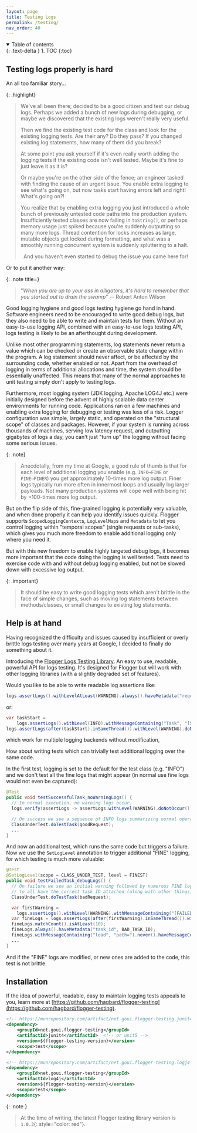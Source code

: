 ```yaml
---
layout: page
title: Testing Logs
permalink: /testing/
nav_order: 40
---
```


<details open markdown="block">
  <summary>
    Table of contents
  </summary>
  {: .text-delta }
1. TOC
{:toc}
</details>

## Testing logs properly is hard

An all too familiar story...

{: .highlight}
> We've all been there; decided to be a good citizen and test our debug logs. Perhaps we added a
> bunch of new logs during debugging, or maybe we discovered that the existing logs weren't really
> very useful.
>
> Then we find the existing test code for the class and look for the existing logging tests. Are
> their any? Do they pass? If you changed existing log statements, how many of them did you break?
>
> At some point you ask yourself if it's even really worth adding the logging tests if the existing
> code isn't well tested. Maybe it's fine to just leave it as it is?
>
> Or maybe you're on the other side of the fence; an engineer tasked with finding the cause of an
> urgent issue. You enable extra logging to see what's going on, but now tasks start having errors
> left and right! What's going on?!
>
> You realize that by enabling extra logging you just introduced a whole bunch of previously
> untested code paths into the production system. Insufficiently tested classes are now failing in
> `toString()`, or perhaps memory usage just spiked because you're suddenly outputting so many more
> logs. Thread contention for locks increases as large, mutable objects get locked during 
> formatting, and what was a smoothly running concurrent system is suddenly spluttering to a halt.
>
> <center>And you haven't even started to debug the issue you came here for!</center>

Or to put it another way:

{: .note title=}
> "*When you are up to your ass in alligators, it's hard to remember that you started
> out to drain the swamp*" -- Robert Anton Wilson

Good logging hygiene and good logs testing hygiene go hand in hand. Software engineers need to
be encouraged to write good debug logs, but they also need to be able to write and maintain tests 
for them. Without an easy-to-use logging API, combined with an easy-to-use logs testing API, 
logs testing is likely to be an afterthought during development.

Unlike most other programming statements, log statements never return a value which can be 
checked or create an observable state change within the program. A log statement should never 
affect, or be affected by the surrounding code, whether enabled or not. Apart from the overhead 
of logging in terms of additional allocations and time, the system should be essentially unaffected.
This means that many of the normal approaches to unit testing simply don't apply to testing logs.

Furthermore, most logging system (JDK logging, Apache LOG4J etc.) were initially designed before 
the advent of highly scalable data center environments for running code. Applications ran on a 
few machines and enabling extra logging for debugging or testing was less of a risk. Logger
configuration was simple, largely static, and operated on the "structural scope" of classes and
packages. However, if your system is running across thousands of machines, serving low latency 
request, and outputting gigabytes of logs a day, you can't just "turn up" the logging without 
facing some serious issues.

{: .note}
> Anecdotally, from my time at Google, a good rule of thumb is that for each level of additional
> logging you enable (e.g. `INFO⟶FINE` or `FINE⟶FINER`) you get approximately 10-times
> more log output. Finer logs typically run more often in innermost loops and usually log
> larger payloads. Not many production systems will cope well with being hit by >100-times more log
> output.

But on the flip side of this, fine-grained logging is potentially very valuable, and when done
properly it can help you identify issues quickly. Flogger supports `ScopedLoggingContext`s,
`LogLevelMap`s and `Metadata` to let you control logging within "temporal scopes" (single
requests or sub-tasks), which gives you much more freedom to enable additional logging only
where you need it.

But with this new freedom to enable highly targeted debug logs, it becomes more important that
the code doing the logging is well tested. Tests need to exercise code with and without debug
logging enabled, but not be slowed down with excessive log output.

{: .important}
> It should be easy to write good logging tests which aren't brittle in the face of simple changes,
> such as moving log statements between methods/classes, or small changes to existing log
> statements.

## Help is at hand

Having recognized the difficulty and issues caused by insufficient or overly brittle logs
testing over many years at Google, I decided to finally do something about it.

Introducing the [Flogger Logs Testing Library](https://github.com/hagbard/flogger-testing). An
easy to use, readable, powerful API for logs testing. It's designed for Flogger but will work
with other logging libraries (with a slightly degraded set of features).

Would you like to be able to write readable log assertions like:

<!-- @formatter:off -->
```java
logs.assertLogs().withLevelAtLeast(WARNING).always().haveMetadata("request_id", REQUEST_ID);
```
<!-- @formatter:on -->

or:

<!-- @formatter:off -->
```java
var taskStart =
    logs.assertLogs().withLevel(INFO).withMessageContaining("Task", "[START]").getOnlyMatch(); 
logs.assertLogs(after(taskStart).inSameThread()).withLevel(WARNING).doNotOccur();
```
<!-- @formatter:on -->

which work for multiple logging backends without modification,

How about writing tests which can trivially test additional logging over the same code.

In the first test, logging is set to the default for the test class (e.g. "INFO") and we don't test
all the fine logs that might appear (in normal use fine logs would not even be captured):

<!-- @formatter:off -->
```java
@Test
public void testSuccessfulTask_noWarningLogs() {
  // In normal execution, no warning logs occur.
  logs.verify(assertLogs -> assertLogs.withLevel(WARNING).doNotOccur());

  // On success we see a sequence of INFO logs summarizing normal operation.
  ClassUnderTest.doTestTask(goodRequest);
  ...
}
```

And now an additional test, which runs the same code but triggers a failure. Now we use the
`SetLogLevel` annotation to trigger additional "FINE" logging, for which testing is much more 
valuable:

<!-- @formatter:off -->
```java
@Test
@SetLogLevel(scope = CLASS_UNDER_TEST, level = FINEST)
public void testFailedTask_debugLogs() {
  // On failure we see an initial warning followed by numerous FINE log statements, which we expect
  // to all have the correct task ID attached (along with other things).
  ClassUnderTest.doTestTask(badRequest);

  var firstWarning =
    logs.assertLogs().withLevel(WARNING).withMessageContaining("[FAILED]", BAD_VALUE).getMatch(0);
  var fineLogs = logs.assertLogs(after(firstWarning).inSameThread()).withLevelAtMost(FINE);
  fineLogs.matchCount().isAtLeast(10);
  fineLogs.always().haveMetadata("task_id", BAD_TASK_ID);
  fineLogs.withMessageContaining("load", "path=").never().haveMessageContaining("Access Denied");
  ...
}
```
<!-- @formatter:on -->

And if the "FINE" logs are modified, or new ones are added to the code, this test is not brittle.

## Installation

If the idea of powerful, readable, easy to maintain logging tests appeals to you, learn more at
[https://github.com/hagbard/flogger-testing](https://github.com/hagbard/flogger-testing).

<!-- @formatter:off -->
```xml
<!-- https://mvnrepository.com/artifact/net.goui.flogger-testing.junit4 -->
<dependency>
    <groupId>net.goui.flogger-testing</groupId>
    <artifactId>junit4</artifactId>  <!-- or unit5 -->
    <version>${flogger-testing-version}</version>
    <scope>test</scope>
</dependency>
```
<!-- @formatter:on -->

<!-- @formatter:off -->
```xml
<!-- https://mvnrepository.com/artifact/net.goui.flogger-testing.logj4 -->
<dependency>
    <groupId>net.goui.flogger-testing</groupId>
    <artifactId>log4j</artifactId>
    <version>${flogger-testing-version}</version>
    <scope>test</scope>
</dependency>
```
<!-- @formatter:on -->

{: .note }
> At the time of writing, the latest Flogger testing library version is `1.0.3`{: style="color: red"}.
